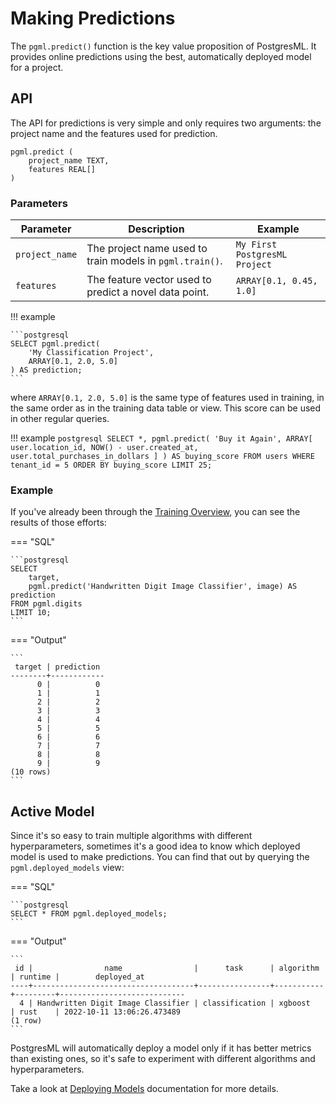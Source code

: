 # Making Predictions

The `pgml.predict()` function is the key value proposition of PostgresML. It provides online predictions using the best, automatically deployed model for a project.

## API

The API for predictions is very simple and only requires two arguments: the project name and the features used for prediction.

```postgresql title="pgml.predict()"
pgml.predict (
	project_name TEXT,
	features REAL[]
)
```

### Parameters

| Parameter | Description | Example |
|-----------|-------------|---------|
| `project_name`| The project name used to train models in `pgml.train()`. | `My First PostgresML Project` |
| `features` | The feature vector used to predict a novel data point. | `ARRAY[0.1, 0.45, 1.0]` |

!!! example
    
    ```postgresql
    SELECT pgml.predict(
        'My Classification Project', 
        ARRAY[0.1, 2.0, 5.0]
    ) AS prediction;
    ```

where `ARRAY[0.1, 2.0, 5.0]` is the same type of features used in training, in the same order as in the training data table or view. This score can be used in other regular queries.

!!! example
    ```postgresql
    SELECT *,
        pgml.predict(
            'Buy it Again',
            ARRAY[
                user.location_id,
                NOW() - user.created_at,
                user.total_purchases_in_dollars
            ]
        ) AS buying_score
    FROM users
    WHERE tenant_id = 5
    ORDER BY buying_score
    LIMIT 25;
    ```


### Example

If you've already been through the [Training Overview](/user_guides/training/overview/), you can see the results of those efforts:

=== "SQL"

    ```postgresql
    SELECT
        target,
        pgml.predict('Handwritten Digit Image Classifier', image) AS prediction
    FROM pgml.digits 
    LIMIT 10;
    ```

=== "Output"

    ```
     target | prediction
    --------+------------
          0 |          0
          1 |          1
          2 |          2
          3 |          3
          4 |          4
          5 |          5
          6 |          6
          7 |          7
          8 |          8
          9 |          9
    (10 rows)
    ```

## Active Model

Since it's so easy to train multiple algorithms with different hyperparameters, sometimes it's a good idea to know which deployed model is used to make predictions. You can find that out by querying the `pgml.deployed_models` view:

=== "SQL"

    ```postgresql
    SELECT * FROM pgml.deployed_models;
    ```

=== "Output"

    ```
     id |                name                |      task      | algorithm | runtime |        deployed_at
    ----+------------------------------------+----------------+-----------+---------+----------------------------
      4 | Handwritten Digit Image Classifier | classification | xgboost   | rust    | 2022-10-11 13:06:26.473489
    (1 row)
    ```

PostgresML will automatically deploy a model only if it has better metrics than existing ones, so it's safe to experiment with different algorithms and hyperparameters.

Take a look at [Deploying Models](/user_guides/predictions/deployments/) documentation for more details.

